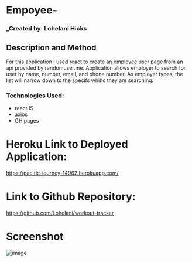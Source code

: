 # Empoyee-

### _Created by: Lohelani Hicks


## Description and Method

For this application I used react to create an employee user page from an api provided by randomuser.me. Application allows employer to search for user by name, number, email, and phone number. As employer types, the list will narrow down to the specifs whihc they are searching. 

### Technologies Used:
* reactJS
* axios
* GH pages

# Heroku Link to Deployed Application:

https://pacific-journey-14962.herokuapp.com/

 # Link to Github Repository:

https://github.com/Lohelani/workout-tracker

# Screenshot

![image](https://user-images.githubusercontent.com/70550481/104815100-8f18f380-57e0-11eb-8b99-86719fdaca5e.png)

